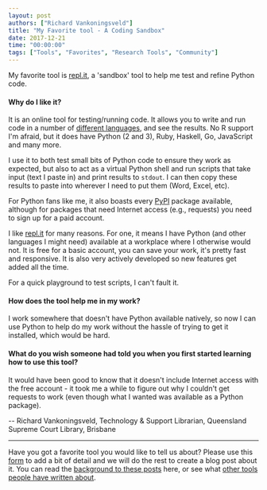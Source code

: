 ```yaml
---
layout: post
authors: ["Richard Vankoningsveld"]
title: "My Favorite tool - A Coding Sandbox"
date: 2017-12-21
time: "00:00:00"
tags: ["Tools", "Favorites", "Research Tools", "Community"]
---
```


My favorite tool is [repl.it](https://repl.it/), a 'sandbox' tool to help me test and refine Python code.

#### Why do I like it?

It is an online tool for testing/running code. It allows you to write and run code in 
a number of [different languages](https://repl.it/languages), and see the results. 
No R support I'm afraid, but it does have Python (2 and 3), Ruby, Haskell, Go, JavaScript and many more.

I use it to both test small bits of Python code to ensure they work as expected, but also to act as a virtual Python 
shell and run scripts that take input (text I paste in) and print results to `stdout`. 
I can then copy these results to paste into wherever I need to put them (Word, Excel, etc).

For Python fans like me, it also boasts every [PyPI](https://pypi.python.org/pypi) package available, although for packages that need 
Internet access (e.g., requests) you need to sign up for a paid account.

I like [repl.it](https://repl.it/) for many reasons. For one, it means I have Python (and other languages I might need) available 
at a workplace where I otherwise would not. It is free for a basic account, you can save your work, 
it's pretty fast and responsive. It is also very actively developed so new features get added all the time.

For a quick playground to test scripts, I can't fault it.

#### How does the tool help me in my work?

I work somewhere that doesn't have Python available natively, so now I can use Python to help do my work without the 
hassle of trying to get it installed, which would be hard.

#### What do you wish someone had told you when you first started learning how to use this tool?

It would have been good to know that it doesn't include Internet access with the free account - 
it took me a while to figure out why I couldn't get requests to work (even though what I wanted was available as a Python package).

-- Richard Vankoningsveld, Technology & Support Librarian, Queensland Supreme Court Library, Brisbane

---

Have you got a favorite tool you would like to tell us about?
Please use this [form](https://docs.google.com/forms/d/e/1FAIpQLSeiu5NzJsLxYueaQrNn_qKbaa5JR2Sz12CeCRyedKQxwb54Dw/viewform)
to add a bit of detail and we will do the rest to create a blog post about it. You can read
the [background to these posts](https://software-carpentry.org/blog/2017/10/fave-tools.html) here,
or see what [other tools people have written about](https://software-carpentry.org/blog/2017/11/favorites.html).
